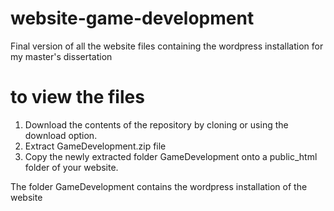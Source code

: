 # website-game-development
Final version of all the website files containing the wordpress installation for my master's dissertation

# to view the files
1. Download the contents of the repository by cloning or using the download option. 
2. Extract GameDevelopment.zip file
3. Copy the newly extracted folder GameDevelopment onto a public_html folder of your website.

The folder GameDevelopment contains the wordpress installation of the website

